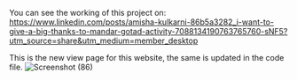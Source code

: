 You can see the working of this project on: https://www.linkedin.com/posts/amisha-kulkarni-86b5a3282_i-want-to-give-a-big-thanks-to-mandar-gotad-activity-7088134190763765760-sNF5?utm_source=share&utm_medium=member_desktop

This is the new view page for this website, the same is updated in the code file. 
![Screenshot (86)](https://github.com/Amishakul/Student-Management-System-Webapp-Java-jsp/assets/90524583/7456bf52-9a44-4e23-b7fe-c6a00b992339)
